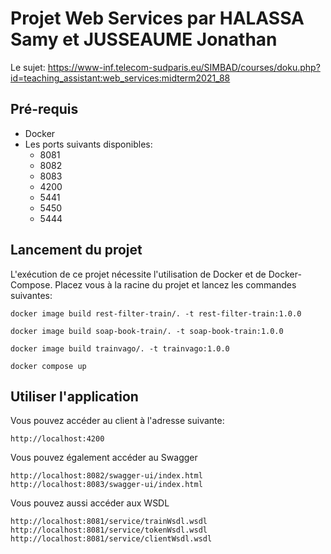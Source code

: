 # Projet Web Services par HALASSA Samy et JUSSEAUME Jonathan

Le sujet: https://www-inf.telecom-sudparis.eu/SIMBAD/courses/doku.php?id=teaching_assistant:web_services:midterm2021_88

## Pré-requis

- Docker
- Les ports suivants disponibles:
  - 8081
  - 8082
  - 8083
  - 4200
  - 5441
  - 5450
  - 5444

## Lancement du projet

L'exécution de ce projet nécessite l'utilisation de Docker et de Docker-Compose. 
Placez vous à la racine du projet et lancez les commandes suivantes:

````shell
docker image build rest-filter-train/. -t rest-filter-train:1.0.0
````

````shell
docker image build soap-book-train/. -t soap-book-train:1.0.0
````

````shell
docker image build trainvago/. -t trainvago:1.0.0
````

````shell
docker compose up
````

## Utiliser l'application

Vous pouvez accéder au client à l'adresse suivante:
````
http://localhost:4200
````

Vous pouvez également accéder au Swagger
````
http://localhost:8082/swagger-ui/index.html
http://localhost:8083/swagger-ui/index.html
````

Vous pouvez aussi accéder aux WSDL
````
http://localhost:8081/service/trainWsdl.wsdl
http://localhost:8081/service/tokenWsdl.wsdl
http://localhost:8081/service/clientWsdl.wsdl
````
